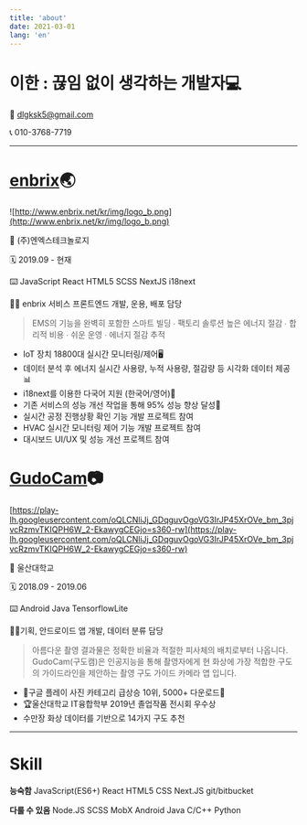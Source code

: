 ```yaml
---
title: 'about'
date: 2021-03-01
lang: 'en'
---
```

# 이한 : 끊임 없이 생각하는 개발자💻

📧 dlgksk5@gmail.com

📞 010-3768-7719

---

# [enbrix](http://www.enbrix.net)🌏

![http://www.enbrix.net/kr/img/logo_b.png](http://www.enbrix.net/kr/img/logo_b.png)

🏢 (주)엔엑스테크놀로지

🗓️ 2019.09 - 현재

⌨️ JavaScript React HTML5 SCSS NextJS i18next

👨‍💻 enbrix 서비스 프론트엔드 개발, 운용, 배포 담당

> EMS의 기능을 완벽히 포함한 스마트 빌딩 ∙ 팩토리 솔루션
높은 에너지 절감 ∙ 합리적 비용 ∙ 쉬운 운영 ∙ 에너지 절감 추적

- IoT 장치 18800대 실시간 모니터링/제어🖥️
- 데이터 분석 후 에너지 실시간 사용량, 누적 사용량, 절감량 등 시각화 데이터 제공📊
- i18next를 이용한 다국어 지원 (한국어/영어)💬
- 기존 서비스의 성능 개선 작업을 통해 95% 성능 향상 달성🚀
- 실시간 공정 진행상황 확인 기능 개발 프로젝트 참여
- HVAC 실시간 모니터링 제어 기능 개발 프로젝트 참여
- 대시보드 UI/UX 및 성능 개선 프로젝트 참여

# [GudoCam](https://play.google.com/store/apps/details?id=com.gudocam&hl=ko&gl=US)📷

[https://play-lh.googleusercontent.com/oQLCNliJj_GDqguvOgoVG3IrJP45XrOVe_bm_3pjvcRzmvTKIQPH6W_2-EkawygCEGjo=s360-rw](https://play-lh.googleusercontent.com/oQLCNliJj_GDqguvOgoVG3IrJP45XrOVe_bm_3pjvcRzmvTKIQPH6W_2-EkawygCEGjo=s360-rw)

🏢 울산대학교

🗓️ 2018.09 - 2019.06

⌨️ Android Java TensorflowLite

👨‍💻기획, 안드로이드 앱 개발, 데이터 분류 담당

> 아름다운 촬영 결과물은 정확한 비율과 적절한 피사체의 배치로부터 나옵니다.
GudoCam(구도캠)은 인공지능을 통해 촬영자에게 현 화상에 가장 적합한 구도의 가이드라인을 제안하는 촬영 구도 가이드 카메라 앱 입니다.

- 🏅구글 플레이 사진 카테고리 급상승 10위, 5000+ 다운로드🚀
- 🏆울산대학교 IT융합학부 2019년 졸업작품 전시회 우수상
- 수만장 화상 데이터를 기반으로 14가지 구도 추천

---

# Skill

**능숙함**
JavaScript(ES6+)
React
HTML5
CSS
Next.JS
git/bitbucket

**다룰 수 있음**
Node.JS
SCSS
MobX
Android
Java
C/C++
Python
